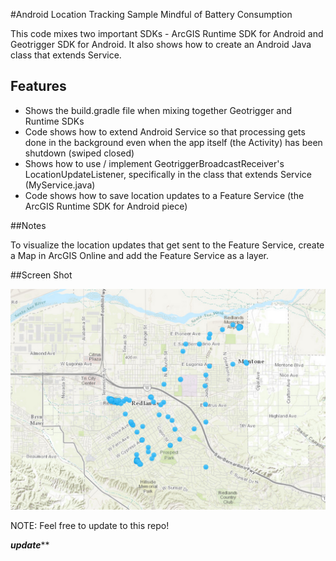 #Android Location Tracking Sample Mindful of Battery Consumption

This code mixes two important SDKs - ArcGIS Runtime SDK for Android and Geotrigger SDK for Android.  It also shows how to create an Android Java class that extends Service.


## Features

* Shows the build.gradle file when mixing together Geotrigger and Runtime SDKs 
* Code shows how to extend Android Service so that processing gets done in the background even when the app itself (the Activity) has been shutdown (swiped closed) 
* Shows how to use / implement GeotriggerBroadcastReceiver's LocationUpdateListener, specifically in the class that extends Service (MyService.java)
* Code shows how to save location updates to a Feature Service (the ArcGIS Runtime SDK for Android piece)

##Notes

To visualize the location updates that get sent to the Feature Service, create a Map in ArcGIS Online and add the Feature Service as a layer.

##Screen Shot

![alt text](repository-images/location-tracking.png "Location tracking w/ Android and Esri")

NOTE: Feel free to update to this repo!



***********update*************